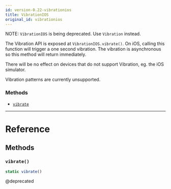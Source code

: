 ```yaml
---
id: version-0.22-vibrationios
title: VibrationIOS
original_id: vibrationios
---
```


NOTE: `VibrationIOS` is being deprecated. Use `Vibration` instead.

The Vibration API is exposed at `VibrationIOS.vibrate()`. On iOS, calling this function will trigger a one second vibration. The vibration is asynchronous so this method will return immediately.

There will be no effect on devices that do not support Vibration, eg. the iOS simulator.

Vibration patterns are currently unsupported.

### Methods

- [`vibrate`](vibrationios.md#vibrate)

---

# Reference

## Methods

### `vibrate()`

```javascript
static vibrate()
```

@deprecated
